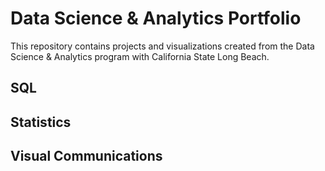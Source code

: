 # Data Science & Analytics Portfolio
This repository contains projects and visualizations created from the Data Science & Analytics program with California State Long Beach.

## SQL

## Statistics

## Visual Communications

